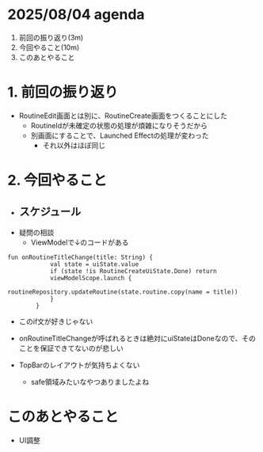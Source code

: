 # 2025/08/04 agenda

1. 前回の振り返り(3m)
2. 今回やること(10m)
3. このあとやること
# 1. 前回の振り返り
- RoutineEdit画面とは別に、RoutineCreate画面をつくることにした
  - RoutineIdが未確定の状態の処理が煩雑になりそうだから
  - 別画面にすることで、Launched Effectの処理が変わった
    - それ以外はほぼ同じ

# 2. 今回やること

- スケジュール
  - 
- 疑問の相談
  - ViewModelで↓のコードがある
```
fun onRoutineTitleChange(title: String) {
            val state = uiState.value
            if (state !is RoutineCreateUiState.Done) return
            viewModelScope.launch {
                routineRepository.updateRoutine(state.routine.copy(name = title))
            }
        }    
```
  - このif文が好きじゃない
  - onRoutineTitleChangeが呼ばれるときは絶対にuiStateはDoneなので、そのことを保証できてないのが悲しい

 - TopBarのレイアウトが気持ちよくない
   - safe領域みたいなやつありましたよね

# このあとやること
- UI調整　
